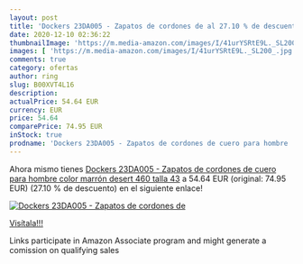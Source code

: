 ```yaml
---
layout: post
title: 'Dockers 23DA005 - Zapatos de cordones de al 27.10 % de descuento'
date: 2020-12-10 02:36:22
thumbnailImage: 'https://m.media-amazon.com/images/I/41urYSRtE9L._SL200_.jpg'
images: [ 'https://m.media-amazon.com/images/I/41urYSRtE9L._SL200_.jpg' ]
comments: true
category: ofertas
author: ring
slug: B00XVT4L16
description:
actualPrice: 54.64 EUR
currency: EUR
price: 54.64
comparePrice: 74.95 EUR
inStock: true
prodname: 'Dockers 23DA005 - Zapatos de cordones de cuero para hombre  color marrón  desert 460   talla 43'
---
```


Ahora mismo tienes [Dockers 23DA005 - Zapatos de cordones de cuero para hombre  color marrón  desert 460   talla 43](https://www.amazon.es/dp/B00XVT4L16/?tag=tolees-21) a 54.64 EUR (original: 74.95 EUR) (27.10 %  de descuento) en el siguiente enlace!

[![Dockers 23DA005 - Zapatos de cordones de](https://m.media-amazon.com/images/I/41urYSRtE9L._SL200_.jpg)](https://www.amazon.es/dp/B00XVT4L16/?tag=tolees-21)

[Visítala!!!](https://www.amazon.es/dp/B00XVT4L16/?tag=tolees-21)

Links participate in Amazon Associate program and might generate a comission on qualifying sales
